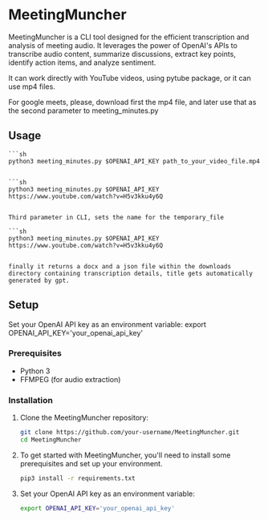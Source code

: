 # MeetingMuncher

MeetingMuncher is a CLI tool designed for the efficient transcription and analysis of meeting audio. It leverages the power of OpenAI's APIs to transcribe audio content, summarize discussions, extract key points, identify action items, and analyze sentiment.

It can work directly with YouTube videos, using pytube package, or it can use mp4 files.

For google meets, please, download first the mp4 file, and later use that as the second parameter to meeting_minutes.py

## Usage

    ```sh
    python3 meeting_minutes.py $OPENAI_API_KEY path_to_your_video_file.mp4


    ```sh
    python3 meeting_minutes.py $OPENAI_API_KEY https://www.youtube.com/watch?v=H5v3kku4y6Q


    Third parameter in CLI, sets the name for the temporary_file

    ```sh
    python3 meeting_minutes.py $OPENAI_API_KEY https://www.youtube.com/watch?v=H5v3kku4y6Q


    finally it returns a docx and a json file within the downloads directory containing transcription details, title gets automatically generated by gpt.

## Setup

Set your OpenAI API key as an environment variable:
    export OPENAI_API_KEY='your_openai_api_key'

### Prerequisites

- Python 3
- FFMPEG (for audio extraction)

### Installation

1. Clone the MeetingMuncher repository:

   ```sh
   git clone https://github.com/your-username/MeetingMuncher.git
   cd MeetingMuncher

2. To get started with MeetingMuncher, you'll need to install some prerequisites and set up your environment.

    ```sh
    pip3 install -r requirements.txt

3. Set your OpenAI API key as an environment variable:

    ```sh
    export OPENAI_API_KEY='your_openai_api_key'
